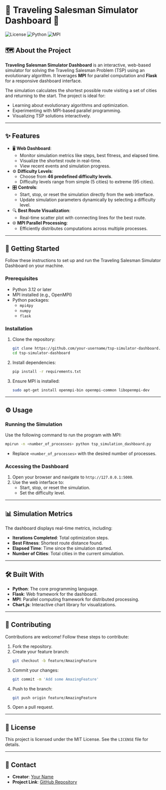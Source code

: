 
# 🌟 Traveling Salesman Simulator Dashboard 🌟

![License](https://img.shields.io/badge/License-MIT-blue.svg)
![Python](https://img.shields.io/badge/Python-3.12-blue)
![MPI](https://img.shields.io/badge/MPI-OpenMPI-blue)

## 🗺️ About the Project

**Traveling Salesman Simulator Dashboard** is an interactive, web-based simulator for solving the Traveling Salesman Problem (TSP) using an evolutionary algorithm. It leverages **MPI** for parallel computation and **Flask** for a responsive dashboard interface.

The simulation calculates the shortest possible route visiting a set of cities and returning to the start. The project is ideal for:

- Learning about evolutionary algorithms and optimization.
- Experimenting with MPI-based parallel programming.
- Visualizing TSP solutions interactively.

---

## ✨ Features

- 🖥️ **Web Dashboard**:
  - Monitor simulation metrics like steps, best fitness, and elapsed time.
  - Visualize the shortest route in real-time.
  - View recent events and simulation progress.
- ⚙️ **Difficulty Levels**:
  - Choose from **46 predefined difficulty levels**.
  - Difficulty levels range from simple (5 cities) to extreme (95 cities).
- 🎛️ **Controls**:
  - Start, stop, or reset the simulation directly from the web interface.
  - Update simulation parameters dynamically by selecting a difficulty level.
- 🔍 **Best Route Visualization**:
  - Real-time scatter plot with connecting lines for the best route.
- 🌐 **MPI Parallel Processing**:
  - Efficiently distributes computations across multiple processes.

---

## 🚀 Getting Started

Follow these instructions to set up and run the Traveling Salesman Simulator Dashboard on your machine.

### Prerequisites

- Python 3.12 or later
- MPI installed (e.g., OpenMPI)
- Python packages:
  - `mpi4py`
  - `numpy`
  - `flask`

### Installation

1. Clone the repository:
   ```bash
   git clone https://github.com/your-username/tsp-simulator-dashboard.git
   cd tsp-simulator-dashboard
   ```

2. Install dependencies:
   ```bash
   pip install -r requirements.txt
   ```

3. Ensure MPI is installed:
   ```bash
   sudo apt-get install openmpi-bin openmpi-common libopenmpi-dev
   ```

---

## ⚙️ Usage

### Running the Simulation

Use the following command to run the program with MPI:

```bash
mpirun -n <number_of_processes> python tsp_simulation_dashboard.py
```

- Replace `<number_of_processes>` with the desired number of processes.

### Accessing the Dashboard

1. Open your browser and navigate to `http://127.0.0.1:5000`.
2. Use the web interface to:
   - Start, stop, or reset the simulation.
   - Set the difficulty level.

---

## 📊 Simulation Metrics

The dashboard displays real-time metrics, including:
- **Iterations Completed**: Total optimization steps.
- **Best Fitness**: Shortest route distance found.
- **Elapsed Time**: Time since the simulation started.
- **Number of Cities**: Total cities in the current simulation.

---

## 🛠️ Built With

- **Python**: The core programming language.
- **Flask**: Web framework for the dashboard.
- **MPI**: Parallel computing framework for distributed processing.
- **Chart.js**: Interactive chart library for visualizations.

---

## 🤝 Contributing

Contributions are welcome! Follow these steps to contribute:
1. Fork the repository.
2. Create your feature branch:
   ```bash
   git checkout -b feature/AmazingFeature
   ```
3. Commit your changes:
   ```bash
   git commit -m 'Add some AmazingFeature'
   ```
4. Push to the branch:
   ```bash
   git push origin feature/AmazingFeature
   ```
5. Open a pull request.

---

## 📝 License

This project is licensed under the MIT License. See the `LICENSE` file for details.

---

## 📧 Contact

- **Creator**: [Your Name](mailto:your-email@example.com)
- **Project Link**: [GitHub Repository](https://github.com/your-username/tsp-simulator-dashboard)
